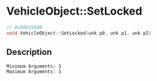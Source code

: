 # VehicleObject::SetLocked
```c
// 0x00635990
void VehicleObject::SetLocked(unk p0, unk p1, unk p2)
```
## Description
```
Minimum Arguments: 3
Maximum Arguments: 3
```
